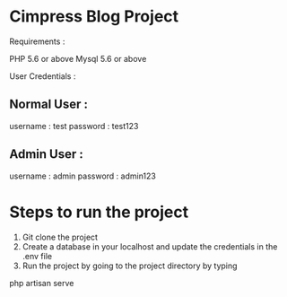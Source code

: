 Cimpress Blog Project
======================

Requirements : 

PHP 5.6 or above
Mysql 5.6 or above




User Credentials : 

Normal User : 
-------------

username : test
password : test123



Admin User : 
-------------

username : admin
password : admin123


Steps to run the project
=========================

1) Git clone the project
2) Create a database in your localhost and update the credentials in the .env file
3) Run the project by going to the project directory by typing

php artisan serve

